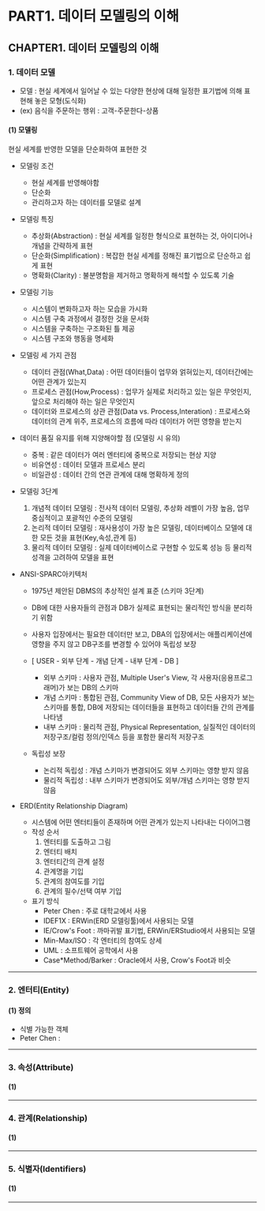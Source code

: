 # PART1. 데이터 모델링의 이해

## CHAPTER1. 데이터 모델링의 이해

### 1. 데이터 모델

- 모델 : 현실 세계에서 일어날 수 있는 다양한 현상에 대해 일정한 표기법에 의해 표현해 놓은 모형(도식화)
- (ex) 음식을 주문하는 행위 : 고객-주문한다-상품

#### (1) 모델링

현실 세계를 반영한 모델을 단순화하여 표현한 것

- 모델링 조건

  - 현실 세계를 반영해야함
  - 단순화
  - 관리하고자 하는 데이터를 모델로 설계

- 모델링 특징

  - 추상화(Abstraction) : 현실 세계를 일정한 형식으로 표현하는 것, 아이디어나 개념을 간략하게 표현
  - 단순화(Simplification) : 복잡한 현실 세계를 정해진 표기법으로 단순하고 쉽게 표현
  - 명확화(Clarity) : 불분명함을 제거하고 명확하게 해석할 수 있도록 기술

- 모델링 기능
  - 시스템이 변화하고자 하는 모습을 가시화
  - 시스템 구축 과정에서 결정한 것을 문서화
  - 시스템을 구축하는 구조화된 틀 제공
  - 시스템 구조와 행동을 명세화
- 모델링 세 가지 관점

  - 데이터 관점(What,Data) : 어떤 데이터들이 업무와 얽혀있는지, 데이터간에는 어떤 관계가 있는지
  - 프로세스 관점(How,Process) : 업무가 실제로 처리하고 있는 일은 무엇인지, 앞으로 처리해야 하는 일은 무엇인지
  - 데이터와 프로세스의 상관 관점(Data vs. Process,Interation) : 프로세스와 데이터의 관계 위주, 프로세스의 흐름에 따라 데이터가 어떤 영향을 받는지

- 데이터 품질 유지를 위해 지양해야할 점 (모델링 시 유의)

  - 중복 : 같은 데이터가 여러 엔터티에 중복으로 저장되는 현상 지양
  - 비유연성 : 데이터 모델과 프로세스 분리
  - 비일관성 : 데이터 간의 연관 관계에 대해 명확하게 정의

- 모델링 3단계

  1. 개념적 데이터 모델링 : 전사적 데이터 모델링, 추상화 레벨이 가장 높음, 업무 중심적이고 포괄적인 수준의 모델링
  2. 논리적 데이터 모델링 : 재사용성이 가장 높은 모델링, 데이터베이스 모델에 대한 모든 것을 표현(Key,속성,관계 등)
  3. 물리적 데이터 모델링 : 실제 데이터베이스로 구현할 수 있도록 성능 등 물리적 성격을 고려하여 모델을 표현

- ANSI-SPARC아키텍처

  - 1975년 제안된 DBMS의 추상적인 설계 표준 (스키마 3단계)
  - DB에 대한 사용자들의 관점과 DB가 실제로 표현되는 물리적인 방식을 분리하기 위함
  - 사용자 입장에서는 필요한 데이터만 보고, DBA의 입장에서는 애플리케이션에 영향을 주지 않고 DB구조를 변경할 수 있어야 독립성 보장
  - [ USER - 외부 단계 - 개념 단계 - 내부 단계 - DB ]

    - 외부 스키마 : 사용자 관점, Multiple User's View, 각 사용자(응용프로그래머)가 보는 DB의 스키마
    - 개념 스키마 : 통합된 관점, Community View of DB, 모든 사용자가 보는 스키마를 통합, DB에 저장되는 데이터들을 표현하고 데이터들 간의 관계를 나타냄
    - 내부 스키마 : 물리적 관점, Physical Representation, 실질적인 데이터의 저장구조/컬럼 정의/인덱스 등을 포함한 물리적 저장구조

  - 독립성 보장
    - 논리적 독립성 : 개념 스키마가 변경되어도 외부 스키마는 영향 받지 않음
    - 물리적 독립성 : 내부 스키마가 변경되어도 외부/개념 스키마는 영향 받지 않음

- ERD(Entity Relationship Diagram)

  - 시스템에 어떤 엔터티들이 존재하며 어떤 관계가 있는지 나타내는 다이어그램
  - 작성 순서
    1. 엔터티를 도출하고 그림
    2. 엔터티 배치
    3. 엔터티간의 관계 설정
    4. 관계명을 기입
    5. 관계의 참여도를 기입
    6. 관계의 필수/선택 여부 기입
  - 표기 방식
    - Peter Chen : 주로 대학교에서 사용
    - IDEF1X : ERWin(ERD 모델링툴)에서 사용되는 모델
    - IE/Crow's Foot : 까마귀발 표기법, ERWin/ERStudio에서 사용되는 모델
    - Min-Max/ISO : 각 엔터티의 참여도 상세
    - UML : 소프트웨어 공학에서 사용
    - Case\*Method/Barker : Oracle에서 사용, Crow's Foot과 비슷

---

### 2. 엔터티(Entity)

#### (1) 정의

- 식별 가능한 객체
- Peter Chen :

---

### 3. 속성(Attribute)

#### (1)

---

### 4. 관계(Relationship)

#### (1)

---

### 5. 식별자(Identifiers)

#### (1)

---
